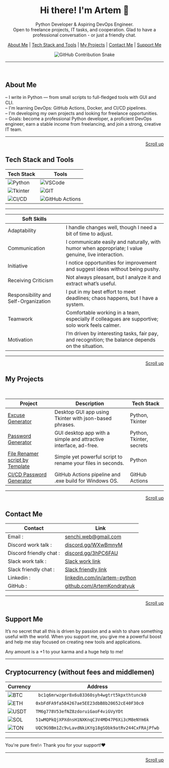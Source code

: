<h1 align="center">Hi there! I'm Artem 👋</h1>

<p align="center">
Python Developer & Aspiring DevOps Engineer.<br>
Open to freelance projects, IT tasks, and cooperation. Glad to have a professional conversation - or just a friendly chat.
</p>

<p align="center">
<a href="#about-me">About Me</a>  |
    <a href="#tech-stack-and-tools">Tech Stack and Tools</a>  |
    <a href="#my-projects">My Projects</a>  |
    <a href="#contact-me">Contact Me</a>  |
    <a href="#support-me">Support Me</a> 
</p>


<div align="center">
  <img src="https://raw.githubusercontent.com/ArtemKondratyuk/snake-x/manual-run-output/only-svg/github-contribution-grid-snake-blue.svg" alt="GitHub Contribution Snake" />
</div>

---
</br>

## About Me

– I write in Python — from small scripts to full-fledged tools with GUI and CLI.  
– I'm learning DevOps: GitHub Actions, Docker, and CI/CD pipelines.  
– I'm developing my own projects and looking for freelance opportunities.  
– Goals: become a professional Python developer, a proficient DevOps engineer, earn a stable income from freelancing, and join a strong, creative IT team.

---

<p align="right"><a href="#top">Scroll up</a>


## Tech Stack and Tools


| Tech Stack | Tools |
|--------|-------------|
| ![Python](https://img.shields.io/badge/-Python-333?style=flat&logo=python) | ![VSCode](https://img.shields.io/badge/-VSCode-333?style=flat&logo=vscode)|
| ![Tkinter](https://img.shields.io/badge/-Tkinter-333?style=flat&logo=python) | ![GIT](https://img.shields.io/badge/-GIT-333?style=flat&logo=git) |
| ![CI/CD](https://img.shields.io/badge/-CI/CD-333?style=flat&logo=github) | ![GitHub Actions](https://img.shields.io/badge/-GitHubActions-333?style=flat&logo=github) 

---

| Soft Skills |  |  
|-----------------|--------|
|  Adaptability | I handle changes well, though I need a bit of time to adjust.  |
|  Communication | I communicate easily and naturally, with humor when appropriate; I value genuine, live interaction.  | 
|  Initiative | I notice opportunities for improvement and suggest ideas without being pushy.  |
|  Receiving Criticism | Not always pleasant, but I analyze it and extract what’s useful.  | 
|  Responsibility and Self-Organization | I put in my best effort to meet deadlines; chaos happens, but I have a system.  | 
|  Teamwork | Comfortable working in a team, especially if colleagues are supportive; solo work feels calmer.  | 
|  Motivation | I’m driven by interesting tasks, fair pay, and recognition; the balance depends on the situation.  | 


---

<p align="right"><a href="#top">Scroll up</a>

## My Projects
</br>

| Project | Description | Tech Stack |
|--------|-------------|------------|
|  [Excuse Generator](https://github.com/ArtemKondratyuk/Portfolio_Python/tree/main/excuse_generator) | Desktop GUI app using Tkinter with json-based phrases. | Python, Tkinter |
|  [Password Generator](https://github.com/ArtemKondratyuk/Portfolio_Python/tree/main/passord_generator) | GUI desktop app with a simple and attractive interface, ad-free. | Python, Tkinter, secrets |
|  [File Renamer script by Template](https://github.com/ArtemKondratyuk/Portfolio_Python/tree/main/rename_files) |  Simple yet powerful script to rename your files in seconds. | Python |
|  [CI/CD Password Generator](https://github.com/ArtemKondratyuk/password_generator_ci) | GitHub Actions pipeline and .exe build for Windows OS. | GitHub Actions|


---

<p align="right"><a href="#top">Scroll up</a>

## Contact Me

| Contact | Link |
|-----------------|--------|
| Email : | [senchi.web@gmail.com](mailto:senchi.web@gmail.com) |  
| Discord work talk : | [discord.gg/WXwBmnyM](https://discord.gg/WXwBmnyM) |   
| Discord friendly chat : | [discord.gg/3hPC6FAU](https://discord.gg/3hPC6FAU) |     
| Slack work talk : | [Slack work link](https://app.slack.com/huddle/T091JLF58AG/C091LF9WUC) |     
| Slack friendly chat : | [Slack friendly link](https://app.slack.com/huddle/T091JLF58AG/C091B285BDZ) |     
| Linkedin : | [linkedin.com/in/artem-python](https://www.linkedin.com/in/artem-python) |    
| GitHub : | [github.com/ArtemKondratyuk](https://github.com/ArtemKondratyuk) |   


---

<p align="right"><a href="#top">Scroll up</a>


## Support Me

It’s no secret that all this is driven by passion and a wish to share something useful with the world.
When you support me, you give me a powerful boost and help me stay focused on creating new tools and applications.

Any amount is a +1 to your karma and a huge help to me! 

---

## Cryptocurrency (without fees and middlemen)

| Currency | Address |
|-----------------|--------|
| ![BTC](https://img.shields.io/badge/-BTC(Bitcoin)-333?style=flat&logo=bitcoin) | ` bc1q6mrwzger8x6u83360syh4wgtrt5kpxthtunck0`  | 
| ![ETH](https://img.shields.io/badge/-ETH(Ethereum)-333?style=flat&logo=ethereum) | `0xbFdFA9fa584267ae5EE23dbB8b20652cE40F30c0`  | 
| ![USDT](https://img.shields.io/badge/-USDT(TRC20)-333?style=flat&logo=tether) | `TM6g778V53efNZ8zdoruiGaoF4viGVyYDt`  |  
| ![SOL](https://img.shields.io/badge/-SOL(Solana)-333?style=flat&logo=solana) | `51wMQPkQjXPXdnsH1NXKnqC3V4MD47P6Xi3cM8eNYm6k`  |  
| ![TON](https://img.shields.io/badge/-TON(TonCoin)-333?style=flat&logo=ton) | `UQC9G9Bm1Zc9vLavdNkiKYg18gSObk9atRv244CxFRAjPfwb`  |  


---

You're pure fire!🔥 Thank you for your support!❤️

---
<p align="right"><a href="#top">Scroll up</a>



